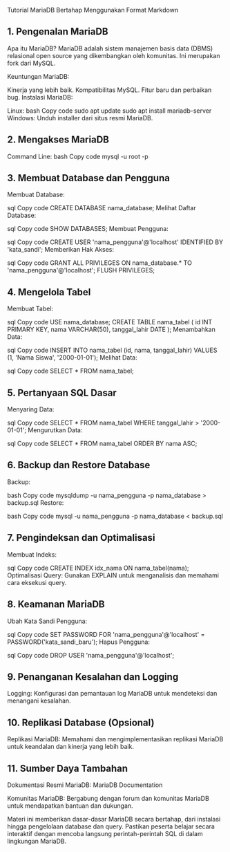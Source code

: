 Tutorial MariaDB Bertahap Menggunakan Format Markdown
## 1. Pengenalan MariaDB
Apa itu MariaDB?
MariaDB adalah sistem manajemen basis data (DBMS) relasional open source yang dikembangkan oleh komunitas. Ini merupakan fork dari MySQL.

Keuntungan MariaDB:

Kinerja yang lebih baik.
Kompatibilitas MySQL.
Fitur baru dan perbaikan bug.
Instalasi MariaDB:

Linux:
bash
Copy code
sudo apt update
sudo apt install mariadb-server
Windows:
Unduh installer dari situs resmi MariaDB.
## 2. Mengakses MariaDB
Command Line:
bash
Copy code
mysql -u root -p
## 3. Membuat Database dan Pengguna
Membuat Database:

sql
Copy code
CREATE DATABASE nama_database;
Melihat Daftar Database:

sql
Copy code
SHOW DATABASES;
Membuat Pengguna:

sql
Copy code
CREATE USER 'nama_pengguna'@'localhost' IDENTIFIED BY 'kata_sandi';
Memberikan Hak Akses:

sql
Copy code
GRANT ALL PRIVILEGES ON nama_database.* TO 'nama_pengguna'@'localhost';
FLUSH PRIVILEGES;
## 4. Mengelola Tabel
Membuat Tabel:

sql
Copy code
USE nama_database;
CREATE TABLE nama_tabel (
    id INT PRIMARY KEY,
    nama VARCHAR(50),
    tanggal_lahir DATE
);
Menambahkan Data:

sql
Copy code
INSERT INTO nama_tabel (id, nama, tanggal_lahir) VALUES (1, 'Nama Siswa', '2000-01-01');
Melihat Data:

sql
Copy code
SELECT * FROM nama_tabel;
## 5. Pertanyaan SQL Dasar
Menyaring Data:

sql
Copy code
SELECT * FROM nama_tabel WHERE tanggal_lahir > '2000-01-01';
Mengurutkan Data:

sql
Copy code
SELECT * FROM nama_tabel ORDER BY nama ASC;
## 6. Backup dan Restore Database
Backup:

bash
Copy code
mysqldump -u nama_pengguna -p nama_database > backup.sql
Restore:

bash
Copy code
mysql -u nama_pengguna -p nama_database < backup.sql
## 7. Pengindeksan dan Optimalisasi
Membuat Indeks:

sql
Copy code
CREATE INDEX idx_nama ON nama_tabel(nama);
Optimalisasi Query:
Gunakan EXPLAIN untuk menganalisis dan memahami cara eksekusi query.

## 8. Keamanan MariaDB
Ubah Kata Sandi Pengguna:

sql
Copy code
SET PASSWORD FOR 'nama_pengguna'@'localhost' = PASSWORD('kata_sandi_baru');
Hapus Pengguna:

sql
Copy code
DROP USER 'nama_pengguna'@'localhost';
## 9. Penanganan Kesalahan dan Logging
Logging:
Konfigurasi dan pemantauan log MariaDB untuk mendeteksi dan menangani kesalahan.
## 10. Replikasi Database (Opsional)
Replikasi MariaDB:
Memahami dan mengimplementasikan replikasi MariaDB untuk keandalan dan kinerja yang lebih baik.
## 11. Sumber Daya Tambahan
Dokumentasi Resmi MariaDB:
MariaDB Documentation

Komunitas MariaDB:
Bergabung dengan forum dan komunitas MariaDB untuk mendapatkan bantuan dan dukungan.

Materi ini memberikan dasar-dasar MariaDB secara bertahap, dari instalasi hingga pengelolaan database dan query. Pastikan peserta belajar secara interaktif dengan mencoba langsung perintah-perintah SQL di dalam lingkungan MariaDB.




